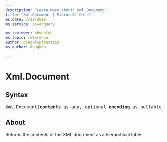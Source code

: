 ```yaml
---
description: "Learn more about: Xml.Document"
title: "Xml.Document | Microsoft Docs"
ms.date: 7/29/2019
ms.service: powerquery

ms.reviewer: ehvonleh
ms.topic: reference
author: dougklopfenstein
ms.author: dougklo

---
```

# Xml.Document

  
## Syntax

<pre>
Xml.Document(<b>contents</b> as any, optional <b>encoding</b> as nullable number) as table
</pre>
  
## About  
Returns the contents of the XML document as a hierarchical table.
